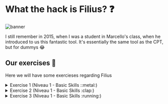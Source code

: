 # What the hack is Filius? :question:

<img src='../img/filius.png' alt="banner"></img>

I still remember in 2015, when I was a student in Marcello's class, when he introduced to us this fantastic tool. It's essentially the same tool as the CPT, but for dummys :joy:


## Our exercises :school_satchel:
Here we will have some exercieses regarding Filius

<details>
<summary>Exercise 1 (Niveau 1 - Basic Skills ::metal:)</summary>
<br>
We just basically received a PDF with some environmental information, and then we should answer the questions.
The PDF file with the answers is attached.

</details>

<details>
<summary>Exercise 2 (Niveau 1 - Basic Skills :clap:)</summary>
<br>
We just basically received a PDF with some environmental information, and then we should answer the questions.
The PDF file with the answers is attached. (Could it not found, will search for it)

</details>

<details>
<summary>Exercise 3 (Niveau 1 - Basic Skills :running:)</summary>
<br>
We just basically received a PDF with some environmental information, and then we should answer the questions.
The PDF file with the answers is attached. (Could it not found, will search for it)

</details>



